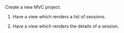 Create a new MVC project.

1. Have a view which renders a list of sessions.

2. Have a view which renders the details of a session.
